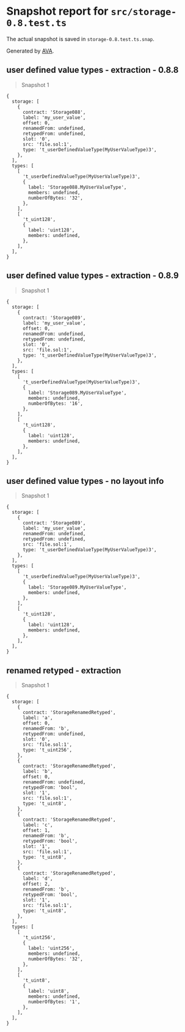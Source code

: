 # Snapshot report for `src/storage-0.8.test.ts`

The actual snapshot is saved in `storage-0.8.test.ts.snap`.

Generated by [AVA](https://avajs.dev).

## user defined value types - extraction - 0.8.8

> Snapshot 1

    {
      storage: [
        {
          contract: 'Storage088',
          label: 'my_user_value',
          offset: 0,
          renamedFrom: undefined,
          retypedFrom: undefined,
          slot: '0',
          src: 'file.sol:1',
          type: 't_userDefinedValueType(MyUserValueType)3',
        },
      ],
      types: [
        [
          't_userDefinedValueType(MyUserValueType)3',
          {
            label: 'Storage088.MyUserValueType',
            members: undefined,
            numberOfBytes: '32',
          },
        ],
        [
          't_uint128',
          {
            label: 'uint128',
            members: undefined,
          },
        ],
      ],
    }

## user defined value types - extraction - 0.8.9

> Snapshot 1

    {
      storage: [
        {
          contract: 'Storage089',
          label: 'my_user_value',
          offset: 0,
          renamedFrom: undefined,
          retypedFrom: undefined,
          slot: '0',
          src: 'file.sol:1',
          type: 't_userDefinedValueType(MyUserValueType)3',
        },
      ],
      types: [
        [
          't_userDefinedValueType(MyUserValueType)3',
          {
            label: 'Storage089.MyUserValueType',
            members: undefined,
            numberOfBytes: '16',
          },
        ],
        [
          't_uint128',
          {
            label: 'uint128',
            members: undefined,
          },
        ],
      ],
    }

## user defined value types - no layout info

> Snapshot 1

    {
      storage: [
        {
          contract: 'Storage089',
          label: 'my_user_value',
          renamedFrom: undefined,
          retypedFrom: undefined,
          src: 'file.sol:1',
          type: 't_userDefinedValueType(MyUserValueType)3',
        },
      ],
      types: [
        [
          't_userDefinedValueType(MyUserValueType)3',
          {
            label: 'Storage089.MyUserValueType',
            members: undefined,
          },
        ],
        [
          't_uint128',
          {
            label: 'uint128',
            members: undefined,
          },
        ],
      ],
    }

## renamed retyped - extraction

> Snapshot 1

    {
      storage: [
        {
          contract: 'StorageRenamedRetyped',
          label: 'a',
          offset: 0,
          renamedFrom: 'b',
          retypedFrom: undefined,
          slot: '0',
          src: 'file.sol:1',
          type: 't_uint256',
        },
        {
          contract: 'StorageRenamedRetyped',
          label: 'b',
          offset: 0,
          renamedFrom: undefined,
          retypedFrom: 'bool',
          slot: '1',
          src: 'file.sol:1',
          type: 't_uint8',
        },
        {
          contract: 'StorageRenamedRetyped',
          label: 'c',
          offset: 1,
          renamedFrom: 'b',
          retypedFrom: 'bool',
          slot: '1',
          src: 'file.sol:1',
          type: 't_uint8',
        },
        {
          contract: 'StorageRenamedRetyped',
          label: 'd',
          offset: 2,
          renamedFrom: 'b',
          retypedFrom: 'bool',
          slot: '1',
          src: 'file.sol:1',
          type: 't_uint8',
        },
      ],
      types: [
        [
          't_uint256',
          {
            label: 'uint256',
            members: undefined,
            numberOfBytes: '32',
          },
        ],
        [
          't_uint8',
          {
            label: 'uint8',
            members: undefined,
            numberOfBytes: '1',
          },
        ],
      ],
    }
